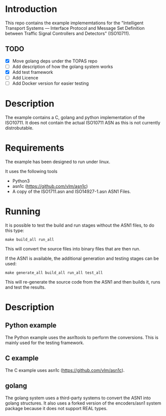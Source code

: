# Introduction

This repo contains the example implememtations for the "Intelligent Transport Systems — Interface Protocol and Message Set Definition between Traffic Signal Controllers and Detectors" (ISO10711). 

## TODO

* [x] Move golang deps under the TOPAS repo
* [ ] Add description of how the golang system works
* [x] Add test framework
* [ ] Add Licence
* [ ] Add Docker version for easier testing

# Description

The example contains a C, golang and python implementation of the ISO10711. It does not contain the actual ISO10711 ASN as this is not currently distrobutable. 

# Requirements

The example has been designed to run under linux. 

It uses the following tools

* Python3
* asn1c (https://github.com/vlm/asn1c)
* A copy of the ISO1711.asn and ISO14927-1.asn ASN1 Files. 

# Running

It is possible to test the build and run stages without the ASN1 files, to do this type:

    make build_all run_all
    
This will convert the source files into binary files that are then run. 

If the ASN1 is available, the additional generation and testing stages can be used:

    make generate_all build_all run_all test_all
    
This will re-generate the source code from the ASN1 and then builds it, runs and test the results.

# Description

## Python example

The Python example uses the asn1tools to perform the conversions. This is mainly used for the testing framework.

## C example

The C example uses asn1c (https://github.com/vlm/asn1c).  

## golang

The golang system uses a third-party systems to convert the ASN1 into golang structures. It also uses a forked version of the encoders/asn1 system package because it does not support REAL types.  

